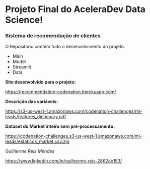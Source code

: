 # Projeto Final do AceleraDev Data Science!
### Sistema de recomendação de clientes

O Repositório contém todo o desenvolvimento do projeto.

- Main 
- Model
- Streamlit
- Data

**Site desenvolvido para o projeto:**

https://recommendation-codenation.herokuapp.com/

**Descrição das variáveis:**

https://s3-us-west-1.amazonaws.com/codenation-challenges/ml-leads/features_dictionary.pdf

**Dataset do Market inteiro sem pré-processamento:**

https://codenation-challenges.s3-us-west-1.amazonaws.com/ml-leads/estaticos_market.csv.zip

*Guilherme Reis Mendes*

https://www.linkedin.com/in/guilherme-reis-2862ab153/
